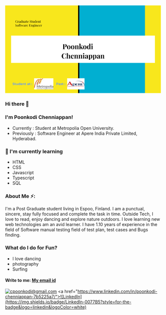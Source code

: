 
![PoonkodiBanner](poonkodi.png)
### Hi there 👋

### I'm Poonkodi Chenniappan!

* Currently : Student at Metropolia Open University.
* Previously : Software Engineer at Apere India Private Limited, Hyderabad.

### 🌱 I'm currently learning
* HTML
* CSS
* Javascript
* Typescript
* SQL

### About Me ⚡:

I'm a Post Graduate student living in Espoo, Finland. I am a punctual, sincere, stay fully focused and complete the task in time. Outside Tech, I love to read, enjoy dancing and explore nature outdoors. I love learning new web technologies am an avid learner. I have 1.10 years of experience in the field of Software manual testing field of test plan, test cases and Bugs finding.

### What do I do for Fun?
- I love dancing
- photography
- Surfing

#### Write to me: [My email id](cpoonkodi@gmail.com)
<a href="mailto:cpoonkodi@gmail.com">![cpoonkodi@gmail.com](https://img.shields.io/badge/Gmail-D14836?style=for-the-badge&logo=gmail&logoColor=white)</a> 
<a href="https://www.linkedin.com/in/poonkodi-chenniappan-7b5225a7/“>![LinkedIn](https://img.shields.io/badge/LinkedIn-0077B5?style=for-the-badge&logo=linkedin&logoColor=white)</a>


